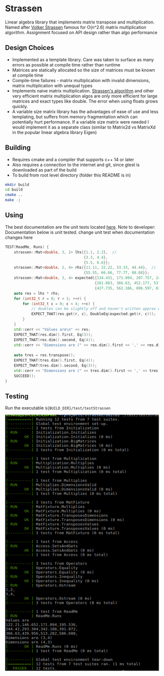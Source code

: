 # Strassen

Linear algebra library that implements matrix transpose and multiplication. Named after [Volker Strassen](https://en.wikipedia.org/wiki/Volker_Strassen) famous for O(n^2.6) matrix multiplication algorithm. Assignment focused on API design rather than algo performance

## Design Choices

* Implemented as a template library. Care was taken to surface as many errors as possible at compile time rather than runtime
* Matrices are statically allocated so the size of matrices must be known at compile time
* Compile-time failures - matrix multiplication with invalid dimensions, matrix multiplication with unequal types
* Implements naive matrix multiplication. [Strassen's algorithm](https://en.wikipedia.org/wiki/Strassen_algorithm) and other very efficient matrix multiplication algos are only more efficient for large matrices and exact types like double. The error when using floats grows quickly.
* A variable size matrix library has the advantages of ease of use and less templating, but suffers from memory fragmentation which can potentially hurt performance. If a variable size matrix were needed I would implement it as a separate class (similar to Matrix2d vs MatrixXd in the popular linear algebra library Eigen)


## Building

* Requires cmake and a compiler that supports c++ 14 or later
* Also requires a connection to the internet and git, since gtest is downloaded as part of the build
* To build from root level directory (folder this README is in)

```bash
mkdir build
cd build
cmake ..
make -j
```


## Using

The best documentation are the unit tests located [here](./test/TestStrassen.cpp). 
Note to developer: Documentation below is unit tested. change unit test when documentation changes here

```C++
TEST(ReadMe, Runs) {
    strassen::Mat<double, 3, 2> lhs{{1.1, 2.2},  //  
                                    {3.3, 4.4},
                                    {5.5, 6.6}};
    strassen::Mat<double, 2, 4> rhs{{11.11, 22.22, 33.33, 44.44},  //  
                                    {55.55, 66.66, 77.77, 88.88}};
    strassen::Mat<double, 3, 4> expected{{134.431, 171.094, 207.757, 244.42},  //  
                                         {281.083, 366.63, 452.177, 537.724},
                                         {427.735, 562.166, 696.597, 831.028}};
    auto res = lhs * rhs;
    for (int32_t r = 0; r < 3; ++r) {
        for (int32_t c = 0; c < 4; ++c) {
            // doubles can be slightly off and haven't written approx equality function
            EXPECT_THAT(res.get(r, c), DoubleEq(expected.get(r, c)));
        }   
    }   
    std::cerr << "Values are\n" << res;
    EXPECT_THAT(res.dim().first, Eq(3));
    EXPECT_THAT(res.dim().second, Eq(4));
    std::cerr << "Dimensions are (" << res.dim().first << ',' << res.dim().second << ")\n";

    auto tres = res.transpose();
    EXPECT_THAT(tres.dim().first, Eq(4));
    EXPECT_THAT(tres.dim().second, Eq(3));
    std::cerr << "Dimensions are (" << tres.dim().first << ',' << tres.dim().second << ")\n";
    SUCCEED();
}

```

## Testing

Run the executable `${BUILD_DIR}/test/testStrassen`

![Unit test success](./gtest.png)
